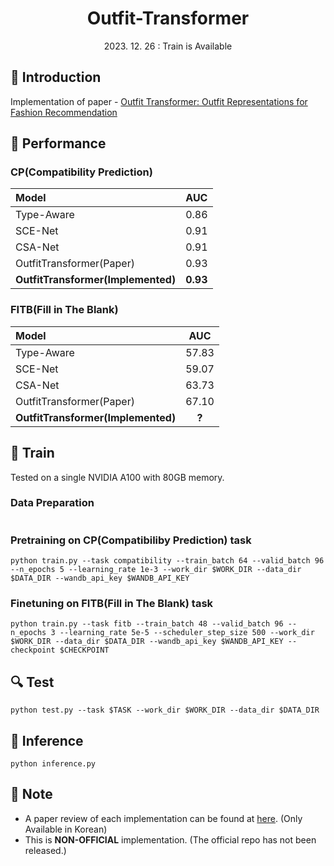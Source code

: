 # <div align="center"> Outfit-Transformer </div>

<div align="center"> 2023. 12. 26 : Train is Available </div>

## 🤗 Introduction
Implementation of paper - [Outfit Transformer: Outfit Representations for Fashion Recommendation](https://arxiv.org/abs/2204.04812)

## 🎯 Performance
### CP(Compatibility Prediction)
|Model|AUC|
|:-|:-:|
|Type-Aware|0.86|
|SCE-Net|0.91|
|CSA-Net|0.91|
|OutfitTransformer(Paper)|0.93|
|**OutfitTransformer(Implemented)**|**0.93**|

### FITB(Fill in The Blank)
|Model|AUC|
|:-|:-:|
|Type-Aware|57.83|
|SCE-Net|59.07|
|CSA-Net|63.73|
|OutfitTransformer(Paper)|67.10|
|**OutfitTransformer(Implemented)**|**?**|

## 🧱 Train
Tested on a single NVIDIA A100 with 80GB memory.
### Data Preparation
```
```

### Pretraining on CP(Compatibiliby Prediction) task
```
python train.py --task compatibility --train_batch 64 --valid_batch 96 --n_epochs 5 --learning_rate 1e-3 --work_dir $WORK_DIR --data_dir $DATA_DIR --wandb_api_key $WANDB_API_KEY
```

### Finetuning on FITB(Fill in The Blank) task
```
python train.py --task fitb --train_batch 48 --valid_batch 96 --n_epochs 3 --learning_rate 5e-5 --scheduler_step_size 500 --work_dir $WORK_DIR --data_dir $DATA_DIR --wandb_api_key $WANDB_API_KEY --checkpoint $CHECKPOINT
```

## 🔍 Test
```
python test.py --task $TASK --work_dir $WORK_DIR --data_dir $DATA_DIR
```

## 🧶 Inference
```
python inference.py
```

## 🔔 Note
- A paper review of each implementation can be found at [here](). (Only Available in Korean)
- This is **NON-OFFICIAL** implementation. (The official repo has not been released.)
